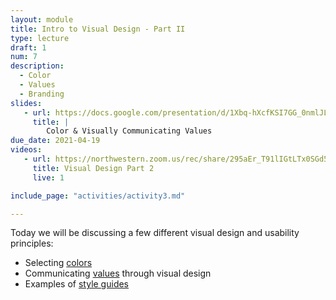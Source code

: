 ```yaml
---
layout: module
title: Intro to Visual Design - Part II
type: lecture
draft: 1
num: 7
description:
  - Color
  - Values
  - Branding
slides:
   - url: https://docs.google.com/presentation/d/1Xbq-hXcfKSI7GG_0nmlJLOBDqwQasAtsRKHajmLHy2s/edit?usp=sharing
     title: |
        Color & Visually Communicating Values
due_date: 2021-04-19
videos:
   - url: https://northwestern.zoom.us/rec/share/295aEr_T91lIGtLTx0SGd5VmPp3Maaa81SMf_vNYmBzXW9FC3w3WApU-cdZ5Sz2i
     title: Visual Design Part 2
     live: 1

include_page: "activities/activity3.md"

---
```


Today we will be discussing a few different visual design and usability principles:

* Selecting [colors](../css-reference/color/)
* Communicating <a href="https://docs.google.com/document/d/1Vv5tPZ8UjqJNYO9pCp_PQhxHT8qoGY09deKX6uygUFA/edit?usp=sharing" target="_blank">values</a> through visual design
* Examples of [style guides](../css-reference/style-guides/)
